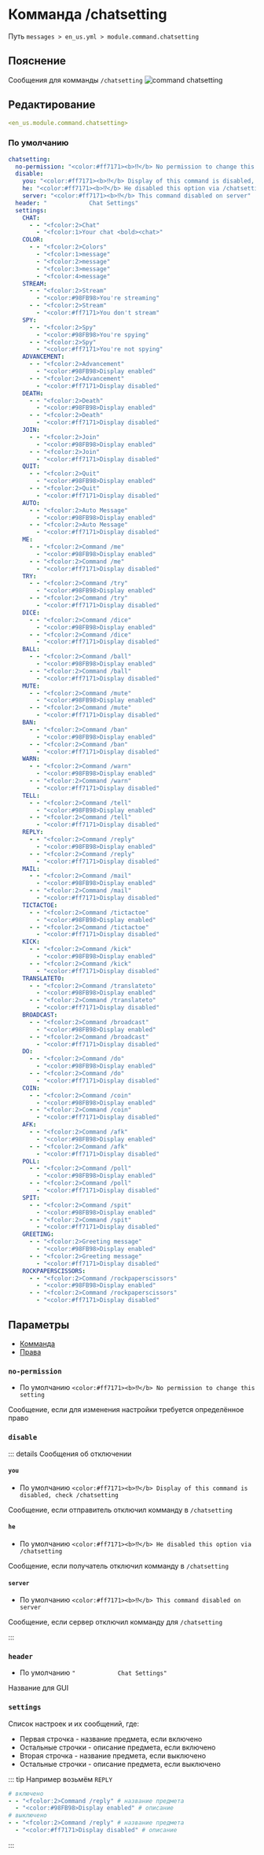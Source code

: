 # Комманда /chatsetting
Путь `messages > en_us.yml > module.command.chatsetting`

## Пояснение
Сообщения для комманды `/chatsetting`
![command chatsetting](/commandchatsetting.png)

## Редактирование
```yaml
<en_us.module.command.chatsetting>
```

### По умолчанию
```yaml
chatsetting:
  no-permission: "<color:#ff7171><b>⁉</b> No permission to change this setting"
  disable:
    you: "<color:#ff7171><b>⁉</b> Display of this command is disabled, check /chatsetting"
    he: "<color:#ff7171><b>⁉</b> He disabled this option via /chatsetting"
    server: "<color:#ff7171><b>⁉</b> This command disabled on server"
  header: "            Chat Settings"
  settings:
    CHAT:
      - - "<fcolor:2>Chat"
        - "<fcolor:1>Your chat <bold><chat>"
    COLOR:
      - - "<fcolor:2>Colors"
        - "<fcolor:1>message"
        - "<fcolor:2>message"
        - "<fcolor:3>message"
        - "<fcolor:4>message"
    STREAM:
      - - "<fcolor:2>Stream"
        - "<color:#98FB98>You're streaming"
      - - "<fcolor:2>Stream"
        - "<color:#ff7171>You don't stream"
    SPY:
      - - "<fcolor:2>Spy"
        - "<color:#98FB98>You're spying"
      - - "<fcolor:2>Spy"
        - "<color:#ff7171>You're not spying"
    ADVANCEMENT:
      - - "<fcolor:2>Advancement"
        - "<color:#98FB98>Display enabled"
      - - "<fcolor:2>Advancement"
        - "<color:#ff7171>Display disabled"
    DEATH:
      - - "<fcolor:2>Death"
        - "<color:#98FB98>Display enabled"
      - - "<fcolor:2>Death"
        - "<color:#ff7171>Display disabled"
    JOIN:
      - - "<fcolor:2>Join"
        - "<color:#98FB98>Display enabled"
      - - "<fcolor:2>Join"
        - "<color:#ff7171>Display disabled"
    QUIT:
      - - "<fcolor:2>Quit"
        - "<color:#98FB98>Display enabled"
      - - "<fcolor:2>Quit"
        - "<color:#ff7171>Display disabled"
    AUTO:
      - - "<fcolor:2>Auto Message"
        - "<color:#98FB98>Display enabled"
      - - "<fcolor:2>Auto Message"
        - "<color:#ff7171>Display disabled"
    ME:
      - - "<fcolor:2>Command /me"
        - "<color:#98FB98>Display enabled"
      - - "<fcolor:2>Command /me"
        - "<color:#ff7171>Display disabled"
    TRY:
      - - "<fcolor:2>Command /try"
        - "<color:#98FB98>Display enabled"
      - - "<fcolor:2>Command /try"
        - "<color:#ff7171>Display disabled"
    DICE:
      - - "<fcolor:2>Command /dice"
        - "<color:#98FB98>Display enabled"
      - - "<fcolor:2>Command /dice"
        - "<color:#ff7171>Display disabled"
    BALL:
      - - "<fcolor:2>Command /ball"
        - "<color:#98FB98>Display enabled"
      - - "<fcolor:2>Command /ball"
        - "<color:#ff7171>Display disabled"
    MUTE:
      - - "<fcolor:2>Command /mute"
        - "<color:#98FB98>Display enabled"
      - - "<fcolor:2>Command /mute"
        - "<color:#ff7171>Display disabled"
    BAN:
      - - "<fcolor:2>Command /ban"
        - "<color:#98FB98>Display enabled"
      - - "<fcolor:2>Command /ban"
        - "<color:#ff7171>Display disabled"
    WARN:
      - - "<fcolor:2>Command /warn"
        - "<color:#98FB98>Display enabled"
      - - "<fcolor:2>Command /warn"
        - "<color:#ff7171>Display disabled"
    TELL:
      - - "<fcolor:2>Command /tell"
        - "<color:#98FB98>Display enabled"
      - - "<fcolor:2>Command /tell"
        - "<color:#ff7171>Display disabled"
    REPLY:
      - - "<fcolor:2>Command /reply"
        - "<color:#98FB98>Display enabled"
      - - "<fcolor:2>Command /reply"
        - "<color:#ff7171>Display disabled"
    MAIL:
      - - "<fcolor:2>Command /mail"
        - "<color:#98FB98>Display enabled"
      - - "<fcolor:2>Command /mail"
        - "<color:#ff7171>Display disabled"
    TICTACTOE:
      - - "<fcolor:2>Command /tictactoe"
        - "<color:#98FB98>Display enabled"
      - - "<fcolor:2>Command /tictactoe"
        - "<color:#ff7171>Display disabled"
    KICK:
      - - "<fcolor:2>Command /kick"
        - "<color:#98FB98>Display enabled"
      - - "<fcolor:2>Command /kick"
        - "<color:#ff7171>Display disabled"
    TRANSLATETO:
      - - "<fcolor:2>Command /translateto"
        - "<color:#98FB98>Display enabled"
      - - "<fcolor:2>Command /translateto"
        - "<color:#ff7171>Display disabled"
    BROADCAST:
      - - "<fcolor:2>Command /broadcast"
        - "<color:#98FB98>Display enabled"
      - - "<fcolor:2>Command /broadcast"
        - "<color:#ff7171>Display disabled"
    DO:
      - - "<fcolor:2>Command /do"
        - "<color:#98FB98>Display enabled"
      - - "<fcolor:2>Command /do"
        - "<color:#ff7171>Display disabled"
    COIN:
      - - "<fcolor:2>Command /coin"
        - "<color:#98FB98>Display enabled"
      - - "<fcolor:2>Command /coin"
        - "<color:#ff7171>Display disabled"
    AFK:
      - - "<fcolor:2>Command /afk"
        - "<color:#98FB98>Display enabled"
      - - "<fcolor:2>Command /afk"
        - "<color:#ff7171>Display disabled"
    POLL:
      - - "<fcolor:2>Command /poll"
        - "<color:#98FB98>Display enabled"
      - - "<fcolor:2>Command /poll"
        - "<color:#ff7171>Display disabled"
    SPIT:
      - - "<fcolor:2>Command /spit"
        - "<color:#98FB98>Display enabled"
      - - "<fcolor:2>Command /spit"
        - "<color:#ff7171>Display disabled"
    GREETING:
      - - "<fcolor:2>Greeting message"
        - "<color:#98FB98>Display enabled"
      - - "<fcolor:2>Greeting message"
        - "<color:#ff7171>Display disabled"
    ROCKPAPERSCISSORS:
      - - "<fcolor:2>Command /rockpaperscissors"
        - "<color:#98FB98>Display enabled"
      - - "<fcolor:2>Command /rockpaperscissors"
        - "<color:#ff7171>Display disabled"
```

## Параметры

- [Комманда](/ru/commands/module/command/chatsetting/)
- [Права](/ru/permissions/module/command/chatsetting/)

### `no-permission`
- По умолчанию `<color:#ff7171><b>⁉</b> No permission to change this setting`

Сообщение, если для изменения настройки требуется определённое право

### `disable`

::: details Сообщения об отключении
#### `you`
- По умолчанию `<color:#ff7171><b>⁉</b> Display of this command is disabled, check /chatsetting`

Сообщение, если отправитель отключил комманду в `/chatsetting`

#### `he`
- По умолчанию `<color:#ff7171><b>⁉</b> He disabled this option via /chatsetting`

Сообщение, если получатель отключил комманду в `/chatsetting`

#### `server`
- По умолчанию `<color:#ff7171><b>⁉</b> This command disabled on server`

Сообщение, если сервер отключил комманду для `/chatsetting`

:::

### `header`
- По умолчанию `"            Chat Settings"`

Название для GUI

### `settings`

Список настроек и их сообщений, где:
- Первая строчка - название предмета, если включено
- Остальные строчки - описание предмета, если включено
- Вторая строчка - название предмета, если выключено
- Остальные строчки - описание предмета, если выключено

::: tip Например возьмём `REPLY`
```yaml
# включено
- - "<fcolor:2>Command /reply" # название предмета
  - "<color:#98FB98>Display enabled" # описание
# выключено
- - "<fcolor:2>Command /reply" # название предмета
  - "<color:#ff7171>Display disabled" # описание
```
:::

